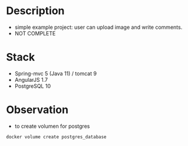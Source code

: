 
Description
================

* simple example project:  user can upload image and write comments.
* NOT COMPLETE


Stack
==========

* Spring-mvc 5 (Java 11) / tomcat 9
* AngularJS 1.7
* PostgreSQL 10


Observation
===================

* to create volumen for postgres

```
docker volume create postgres_database
```
